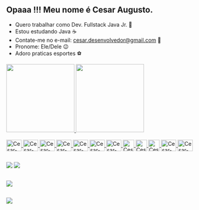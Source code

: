 ## Opaaa !!! Meu nome é Cesar Augusto.

* Quero trabalhar como Dev. Fullstack Java Jr. 🚀
* Estou estudando Java ☕
* Contate-me no e-mail: cesar.desenvolvedor@gmail.com 📧
* Pronome: Ele/Dele 😉
* Adoro praticas esportes ⚽

<div>
    <a href="https://github.com/1-Cesar">
    <img height="180em" src="https://github-readme-stats.vercel.app/api?username=1-Cesar&show_icons=true&theme=dark&include_all_commits=true&count_private=true"/>
    <img height="180em" src="https://github-readme-stats.vercel.app/api/top-langs/?username=1-Cesar&layout=compact&langs_count=16&theme=dark"/>
</div>
  
<div style="display: inline_block"><br>
   <img align="center" alt="Cesar-Java" height="30" width="40" src="https://cdn.jsdelivr.net/gh/devicons/devicon/icons/java/java-original.svg" />
   <img align="center" alt="Cesar-Oracle" height="30" width="40" src="https://cdn.jsdelivr.net/gh/devicons/devicon/icons/oracle/oracle-original.svg" />
   <img align="center" alt="Cesar-Angular" height="30" width="40" src="https://cdn.jsdelivr.net/gh/devicons/devicon/icons/angularjs/angularjs-original.svg" />
   <img align="center" alt="Cesar-MySQL" height="30" width="40" src="https://cdn.jsdelivr.net/gh/devicons/devicon/icons/mysql/mysql-original.svg" />
   <img align="center" alt="Cesar-Git" height="30" width="40" src="https://cdn.jsdelivr.net/gh/devicons/devicon/icons/git/git-original.svg" />
   <img align="center" alt="Cesar-Github" height="30" width="40" src="https://cdn.jsdelivr.net/gh/devicons/devicon/icons/github/github-original.svg" />
   <img align="center" alt="Cesar-VSCode" height="30" width="40" src="https://cdn.jsdelivr.net/gh/devicons/devicon/icons/visualstudio/visualstudio-plain.svg" />
   <img align="center" alt="Cesar-HTML5" height="30" src="https://cdn.jsdelivr.net/gh/devicons/devicon/icons/html5/html5-original.svg" />
   <img align="center" alt="Cesar-CSS3" height="30" src="https://cdn.jsdelivr.net/gh/devicons/devicon/icons/css3/css3-original.svg" />
   <img align="center" alt="Cesar-Javascript" height="30" src="https://cdn.jsdelivr.net/gh/devicons/devicon/icons/javascript/javascript-original.svg" />
   <img align="center" alt="Cesar-NodeJS" height="30" width="40" src="https://cdn.jsdelivr.net/gh/devicons/devicon/icons/nodejs/nodejs-original.svg" />
   <img align="center" alt="Cesar-Dotnet" height="30" width="40" src="https://cdn.jsdelivr.net/gh/devicons/devicon/icons/dot-net/dot-net-original.svg" />
   
</div>
  
##
  
<div>
    <a href="https://www.linkedin.com/in/cesar-augusto-bandeira-pereira/" target="_blank"><img src="https://img.shields.io/badge/LinkedIn-0077B5?style=for-the-badge&logo=linkedin&logoColor=white" target="_blank" /></a>
    <a href= "mailto:cesar.desenvolvedor@gmail.com"><img src="https://img.shields.io/badge/Gmail-D14836?style=for-the-badge&logo=gmail&logoColor=white" target="_blank"></a>
</div>
  
##

<div>
    <img src="https://github.com/rafaballerini/1-Cesar/raw/output/github-contribution-grid-snake.svg">
</div>
  
## 
 
<div>  
  <img alight="center" src="https://cdn.discordapp.com/attachments/918719262540050475/918719563552657408/giphy.gif">
</div>
  



